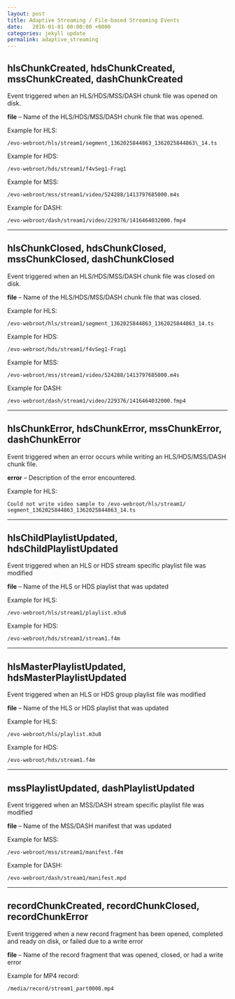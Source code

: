 ```yaml
---
layout: post
title: Adaptive Streaming / File-based Streaming Events
date:   2016-01-01 00:00:00 +0000
categories: jekyll update
permalink: adaptive_streaming
---
```


## hlsChunkCreated, hdsChunkCreated, mssChunkCreated, dashChunkCreated

Event triggered when an HLS/HDS/MSS/DASH chunk file was opened on disk.

**file** – Name of the HLS/HDS/MSS/DASH chunk file that was opened.



Example for HLS: 

`/evo-webroot/hls/stream1/segment_1362025844863_1362025844863\_14.ts`

Example for HDS: 

`/evo-webroot/hds/stream1/f4vSeg1-Frag1`

Example for MSS: 

`/evo-webroot/mss/stream1/video/524288/1413797685000.m4s`

Example for DASH: 

`/evo-webroot/dash/stream1/video/229376/1416464032000.fmp4`

------

## hlsChunkClosed, hdsChunkClosed, mssChunkClosed, dashChunkClosed

Event triggered when an HLS/HDS/MSS/DASH chunk file was closed on disk.

**file** – Name of the HLS/HDS/MSS/DASH chunk file that was closed.



Example for HLS: 

`/evo-webroot/hls/stream1/segment_1362025844863_1362025844863_14.ts`

Example for HDS: 

`/evo-webroot/hds/stream1/f4vSeg1-Frag1`

Example for MSS: 

`/evo-webroot/mss/stream1/video/524288/1413797685000.m4s`

Example for DASH: 

`/evo-webroot/dash/stream1/video/229376/1416464032000.fmp4`

------

## hlsChunkError, hdsChunkError, mssChunkError, dashChunkError

Event triggered when an error occurs while writing an HLS/HDS/MSS/DASH chunk file.

**error** – Description of the error encountered.



Example for HLS: 

``` 
Could not write video sample to /evo-webroot/hls/stream1/
segment_1362025844863_1362025844863_14.ts
```

------

## hlsChildPlaylistUpdated, hdsChildPlaylistUpdated

Event triggered when an HLS or HDS stream specific playlist file was modified

**file** – Name of the HLS or HDS playlist that was updated



Example for HLS: 

`/evo-webroot/hls/stream1/playlist.m3u8`

Example for HDS: 

`/evo-webroot/hds/stream1/stream1.f4m`

------

## hlsMasterPlaylistUpdated, hdsMasterPlaylistUpdated

Event triggered when an HLS or HDS group playlist file was modified

**file** – Name of the HLS or HDS playlist that was updated



Example for HLS: 

`/evo-webroot/hls/playlist.m3u8`

Example for HDS: 

`/evo-webroot/hds/stream1.f4m`

------

## mssPlaylistUpdated, dashPlaylistUpdated

Event triggered when an MSS/DASH stream specific playlist file was modified

**file** – Name of the MSS/DASH manifest that was updated



Example for MSS: 

`/evo-webroot/mss/stream1/manifest.f4m`

Example for DASH: 

`/evo-webroot/dash/stream1/manifest.mpd`

------

## recordChunkCreated, recordChunkClosed, recordChunkError

Event triggered when a new record fragment has been opened, completed and ready on disk, or failed due to a write error

**file** – Name of the record fragment that was opened, closed, or had a write error



Example for MP4 record: 

`/media/record/stream1_part0008.mp4`
